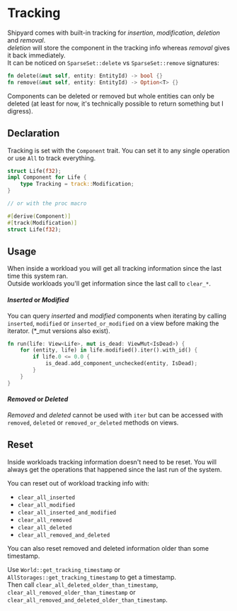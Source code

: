 # Tracking

Shipyard comes with built-in tracking for *insertion*, *modification*, *deletion* and *removal*.\
*deletion* will store the component in the tracking info whereas *removal* gives it back immediately.\
It can be noticed on `SparseSet::delete` vs `SparseSet::remove` signatures:

```rs
fn delete(&mut self, entity: EntityId) -> bool {}
fn remove(&mut self, entity: EntityId) -> Option<T> {}
```

Components can be deleted or removed but whole entities can only be deleted (at least for now, it's technically possible to return something but I digress).

## Declaration

Tracking is set with the `Component` trait. You can set it to any single operation or use `All` to track everything.

```rs
struct Life(f32);
impl Component for Life {
    type Tracking = track::Modification;
}

// or with the proc macro

#[derive(Component)]
#[track(Modification)]
struct Life(f32);
```

## Usage

When inside a workload you will get all tracking information since the last time this system ran.\
Outside workloads you'll get information since the last call to `clear_*`.

#### *Inserted* or *Modified*

You can query *inserted* and *modified* components when iterating by calling `inserted`, `modified` or `inserted_or_modified` on a view before making the iterator. (*_mut versions also exist).

```rs
fn run(life: View<Life>, mut is_dead: ViewMut<IsDead>) {
    for (entity, life) in life.modified().iter().with_id() {
        if life.0 <= 0.0 {
            is_dead.add_component_unchecked(entity, IsDead);
        }
    }
}
```

#### *Removed* or *Deleted*

*Removed* and *deleted* cannot be used with `iter` but can be accessed with `removed`, `deleted` or `removed_or_deleted` methods on views.

## Reset

Inside workloads tracking information doesn't need to be reset. You will always get the operations that happened since the last run of the system.

You can reset out of workload tracking info with:
- `clear_all_inserted`
- `clear_all_modified`
- `clear_all_inserted_and_modified`
- `clear_all_removed`
- `clear_all_deleted`
- `clear_all_removed_and_deleted`

You can also reset removed and deleted information older than some timestamp.

Use `World::get_tracking_timestamp` or `AllStorages::get_tracking_timestamp` to get a timestamp.\
Then call `clear_all_deleted_older_than_timestamp`, `clear_all_removed_older_than_timestamp` or `clear_all_removed_and_deleted_older_than_timestamp`.
